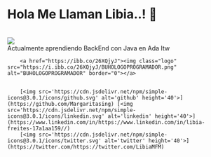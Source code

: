 <!DOCTYPE html>
<html>

<head>
    <h1>Hola Me Llaman Libia..! 👋</h1> <br>
    <img src="https://media.giphy.com/media/YRzF6S3Ei0ys195ZSW/giphy.gif"> <br>
    <meta charset="utf-8">
    
</head>

<body>
         Actualmente aprendiendo BackEnd con Java en Ada Itw

   

        <a href="https://ibb.co/26XQjyJ"><img class="logo" src="https://i.ibb.co/26XQjyJ/BUHOLOGOPROGRAMADOR.png" alt="BUHOLOGOPROGRAMADOR" border="0"></a>

    
        [<img src='https://cdn.jsdelivr.net/npm/simple-icons@3.0.1/icons/github.svg' alt='github' height='40'>](https://github.com/Margaritasing) [<img src='https://cdn.jsdelivr.net/npm/simple-icons@3.0.1/icons/linkedin.svg' alt='linkedin' height='40'>](https://www.linkedin.com/in/https://www.linkedin.com/in/libia-freites-17a1aa159//)
        [<img src='https://cdn.jsdelivr.net/npm/simple-icons@3.0.1/icons/twitter.svg' alt='twitter' height='40'>](https://twitter.com/https://twitter.com/LibiaMFM)
  

</body>

</html>





